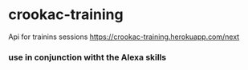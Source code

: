 # crookac-training
Api for trainins sessions
https://crookac-training.herokuapp.com/next
### use in conjunction witht the Alexa skills 
